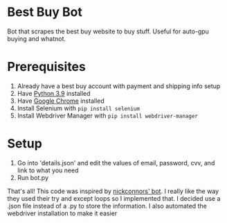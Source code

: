 # Best Buy Bot
Bot that scrapes the best buy website to buy stuff. Useful for auto-gpu buying and whatnot.

# Prerequisites
1. Already have a best buy account with payment and shipping info setup
2. Have [Python 3.9](https://www.python.org/downloads/) installed
3. Have [Google Chrome](https://www.google.com/chrome/) installed
4. Install Selenium with `pip install selenium`
5. Install Webdriver Manager with `pip install webdriver-manager`

# Setup
1. Go into 'details.json' and edit the values of email, password, cvv, and link to what you need
2. Run bot.py

That's all! This code was inspired by [nickconnors' bot](https://github.com/nickconnors/RTX-3070-Best-Buy-Bot).
I really like the way they used their try and except loops so I implemented that. I decided use a .json file instead of a .py to store the information.
I also automated the webdriver installation to make it easier
